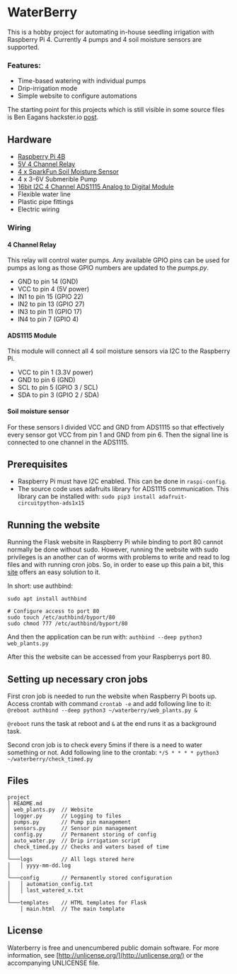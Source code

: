 # WaterBerry
This is a hobby project for automating in-house seedling irrigation with 
Raspberry Pi 4. Currently 4 pumps and 4 soil moisture sensors are supported.    

### Features:

* Time-based watering with individual pumps 
* Drip-irrigation mode
* Simple website to configure automations

The starting point for this projects which is still visible in some source 
files is Ben Eagans hackster.io 
[post](https://www.hackster.io/ben-eagan/raspberry-pi-automated-plant-watering-with-website-8af2dc).

## Hardware
* [Raspberry Pi 4B](https://www.raspberrypi.org/products/raspberry-pi-4-model-b/) 
* [5V 4 Channel Relay](https://core-electronics.com.au/5v-4-channel-relay-module-10a.html)
* [4 x SparkFun Soil Moisture Sensor](https://www.hackster.io/sparkfun/products/sparkfun-soil-moisture-sensor-with-screw-terminals1?ref=project-8af2dc)
* 4 x 3-6V Submerible Pump
* [16bit I2C 4 Channel ADS1115 Analog to Digital Module](https://www.amazon.in/Robocraze-Channel-ADS1115-Module-569/dp/B077QXWCW1)
* Flexible water line 
* Plastic pipe fittings
* Electric wiring

### Wiring

#### 4 Channel Relay

This relay will control water pumps. Any available GPIO pins can be used for pumps as 
long as those GPIO numbers are updated to the *pumps.py*.

* GND to pin 14 (GND) 
* VCC to pin 4 (5V power) 
* IN1 to pin 15 (GPIO 22) 
* IN2 to pin 13 (GPIO 27) 
* IN3 to pin 11 (GPIO 17)
* IN4 to pin 7 (GPIO 4)

#### ADS1115 Module

This module will connect all 4 soil moisture sensors via I2C to the Raspberry Pi.  

* VCC to pin 1 (3.3V power) 
* GND to pin 6 (GND) 
* SCL to pin 5 (GPIO 3 / SCL)
* SDA to pin 3 (GPIO 2 / SDA)

#### Soil moisture sensor

For these sensors I divided VCC and GND from ADS1115 so that effectively every 
sensor got VCC from pin 1 and GND from pin 6. Then the signal line is connected 
to one channel in the ADS1115.

## Prerequisites

* Raspberry Pi must have I2C enabled. This can be done in `raspi-config`. 
* The source code uses adafruits library for ADS1115 communication. 
This library can be installed with:
`sudo pip3 install adafruit-circuitpython-ads1x15`


## Running the website

Running the Flask website in Raspberry Pi while binding to port 80 cannot 
normally be done without sudo. However, running the website with sudo privileges 
is an another can of worms with problems to write and read to log files and with 
running cron jobs. So, in order to ease up this pain a bit, this 
[site](https://gist.github.com/justinmklam/f13bb53be9bb15ec182b4877c9e9958d) 
offers an easy solution to it. 

In short: use authbind:

```
sudo apt install authbind

# Configure access to port 80
sudo touch /etc/authbind/byport/80 
sudo chmod 777 /etc/authbind/byport/80
```

And then the application can be run with:
`authbind --deep python3 web_plants.py`

After this the website can be accessed from your Raspberrys port 80.


## Setting up necessary cron jobs

First cron job is needed to run the website when Raspberry Pi boots up. 
Access crontab with command `crontab -e` and add following line to it:
`@reboot authbind --deep python3 ~/waterberry/web_plants.py &` 

`@reboot` runs the task at reboot and `&` at the end runs it as a background task. 

Second cron job is to check every 5mins if there is a need to water something or not. 
Add following line to the crontab:
`*/5 * * * * python3 ~/waterberry/check_timed.py`


## Files

``` 
project 
│ README.md 
│ web_plants.py  // Website 
│ logger.py      // Logging to files 
│ pumps.py       // Pump pin management 
│ sensors.py     // Sensor pin management 
│ config.py      // Permanent storing of config 
│ auto_water.py  // Drip irrigation script 
│ check_timed.py // Checks and waters based of time 
│ 
└───logs         // All logs stored here 
│   │ yyyy-mm-dd.log 
│ 
└───config       // Permanently stored configuration
│   │ automation_config.txt 
│   │ last_watered_x.txt
│
└───templates    // HTML templates for Flask
    │ main.html  // The main template

```

## License
Waterberry is free and unencumbered public domain software. For more information, 
see [http://unlicense.org/](http://unlicense.org/) or the accompanying UNLICENSE file.

